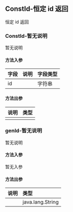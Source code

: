 ## ConstId-恒定 id 返回

恒定 id 返回

### ConstId-暂无说明

暂无说明

#### 方法入参

| 字段 | 说明 | 字段类型 |
|:---|:---|:---|
| id |  | 字符串 |

#### 方法出参

| 说明 | 类型 |
|:---|:---|
|  |  |

### genId-暂无说明

暂无说明

#### 方法入参

暂无入参

#### 方法出参

| 说明 | 类型 |
|:---|:---|
|  | java.lang.String |




